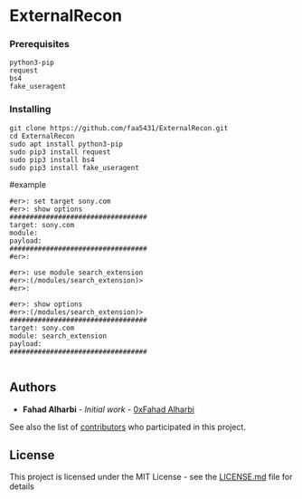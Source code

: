 # ExternalRecon


### Prerequisites


```
python3-pip
request
bs4
fake_useragent

```

### Installing


```
git clone https://github.com/faa5431/ExternalRecon.git
cd ExternalRecon
sudo apt install python3-pip
sudo pip3 install request
sudo pip3 install bs4
sudo pip3 install fake_useragent
```



#example

```
#er>: set target sony.com
#er>: show options
##################################
target: sony.com
module: 
payload: 
##################################
#er>: 

#er>: use module search_extension
#er>:(/modules/search_extension)>
#er>: 

#er>: show options
#er>:(/modules/search_extension)>
##################################
target: sony.com
module: search_extension
payload: 
##################################


```

## Authors

* **Fahad Alharbi** - *Initial work* - [0xFahad Alharbi](https://github.com/faa5431)

See also the list of [contributors](https://github.com/faa5431/External1/contributors) who participated in this project.

## License

This project is licensed under the MIT License - see the [LICENSE.md](LICENSE.md) file for details


